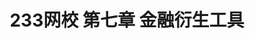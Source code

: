 ---
aliases: []
created: 2020-08-05 19:31:58+08:00
date created: 2023-07-05T21:38:32+08:00
date modified: 2024-01-14T16:45:08+08:00
dg-publish: true
tags: []
title: 233网校 第七章 金融衍生工具
updated: 2020-08-05 19:32:07+08:00
---